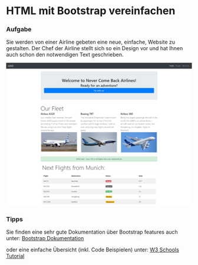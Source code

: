 # HTML mit Bootstrap vereinfachen

### Aufgabe

Sie werden von einer Airline gebeten eine neue, einfache, Website zu gestalten. Der Chef der Airline stellt sich so ein Design vor und hat Ihnen auch schon den notwendigen Text geschrieben.


![img_1.png](img/should_state.png)

### Tipps

Sie finden eine sehr gute Dokumentation über Bootstrap features auch unter:
[Bootstrap Dokumentation](https://getbootstrap.com/docs/5.1/getting-started/introduction/)

oder eine einfache Übersicht (inkl. Code Beispielen) unter:
[W3 Schools Tutorial](https://www.w3schools.com/bootstrap5/index.php)
